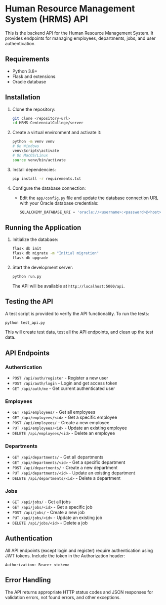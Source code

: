 # Human Resource Management System (HRMS) API

This is the backend API for the Human Resource Management System. It provides endpoints for managing employees, departments, jobs, and user authentication.

## Requirements

- Python 3.8+
- Flask and extensions
- Oracle database

## Installation

1. Clone the repository:
   ```bash
   git clone <repository-url>
   cd HRMS-CentennialCollege/server
   ```

2. Create a virtual environment and activate it:
   ```bash
   python -m venv venv
   # On Windows
   venv\Scripts\activate
   # On MacOS/Linux
   source venv/bin/activate
   ```

3. Install dependencies:
   ```bash
   pip install -r requirements.txt
   ```

4. Configure the database connection:
   - Edit the `app/config.py` file and update the database connection URL with your Oracle database credentials:
     ```python
     SQLALCHEMY_DATABASE_URI = 'oracle://<username>:<password>@<host>:<port>/<service_name>'
     ```

## Running the Application

1. Initialize the database:
   ```bash
   flask db init
   flask db migrate -m "Initial migration"
   flask db upgrade
   ```

2. Start the development server:
   ```bash
   python run.py
   ```

   The API will be available at `http://localhost:5000/api`.

## Testing the API

A test script is provided to verify the API functionality. To run the tests:

```bash
python test_api.py
```

This will create test data, test all the API endpoints, and clean up the test data.

## API Endpoints

### Authentication

- `POST /api/auth/register` - Register a new user
- `POST /api/auth/login` - Login and get access token
- `GET /api/auth/me` - Get current authenticated user

### Employees

- `GET /api/employees/` - Get all employees
- `GET /api/employees/<id>` - Get a specific employee
- `POST /api/employees/` - Create a new employee
- `PUT /api/employees/<id>` - Update an existing employee
- `DELETE /api/employees/<id>` - Delete an employee

### Departments

- `GET /api/departments/` - Get all departments
- `GET /api/departments/<id>` - Get a specific department
- `POST /api/departments/` - Create a new department
- `PUT /api/departments/<id>` - Update an existing department
- `DELETE /api/departments/<id>` - Delete a department

### Jobs

- `GET /api/jobs/` - Get all jobs
- `GET /api/jobs/<id>` - Get a specific job
- `POST /api/jobs/` - Create a new job
- `PUT /api/jobs/<id>` - Update an existing job
- `DELETE /api/jobs/<id>` - Delete a job

## Authentication

All API endpoints (except login and register) require authentication using JWT tokens. Include the token in the Authorization header:

```
Authorization: Bearer <token>
```

## Error Handling

The API returns appropriate HTTP status codes and JSON responses for validation errors, not found errors, and other exceptions. 